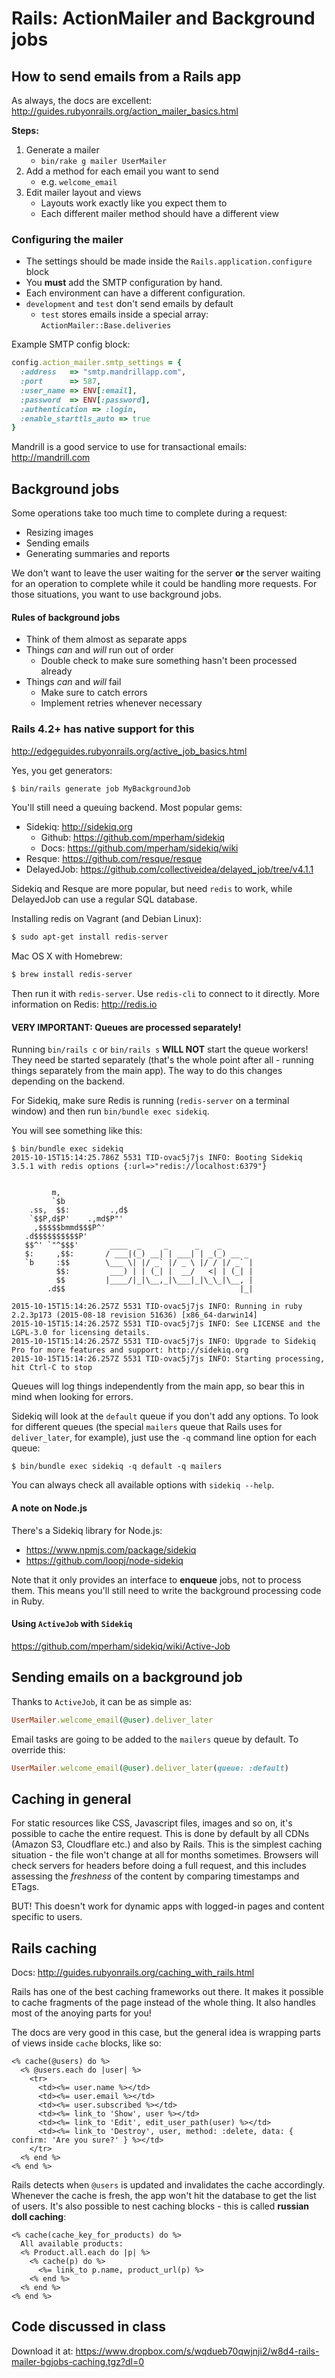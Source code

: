 # Rails: ActionMailer and Background jobs

## How to send emails from a Rails app

As always, the docs are excellent:
http://guides.rubyonrails.org/action_mailer_basics.html

**Steps:**

1. Generate a mailer
    * `bin/rake g mailer UserMailer`
2. Add a method for each email you want to send
    * e.g. `welcome_email`
3. Edit mailer layout and views
    * Layouts work exactly like you expect them to
    * Each different mailer method should have a different view

### Configuring the mailer

* The settings should be made inside the `Rails.application.configure` block
* You **must** add the SMTP configuration by hand. 
* Each environment can have a different configuration.
* `development` and `test` don't send emails by default
    - `test` stores emails inside a special array: `ActionMailer::Base.deliveries`

Example SMTP config block:

```ruby
config.action_mailer.smtp_settings = {
  :address   => "smtp.mandrillapp.com",
  :port      => 587,
  :user_name => ENV[:email],
  :password  => ENV[:password],
  :authentication => :login,
  :enable_starttls_auto => true
} 
```

Mandrill is a good service to use for transactional emails:
http://mandrill.com

## Background jobs

Some operations take too much time to complete during a request:
* Resizing images
* Sending emails
* Generating summaries and reports

We don't want to leave the user waiting for the server **or** the server waiting for an operation to complete while it could be handling more requests. For those situations, you want to use background jobs.

#### Rules of background jobs

* Think of them almost as separate apps
* Things _can_ and _will_ run out of order
    - Double check to make sure something hasn't been processed already
* Things _can_ and _will_ fail
    - Make sure to catch errors
    - Implement retries whenever necessary

### Rails 4.2+ has native support for this

http://edgeguides.rubyonrails.org/active_job_basics.html

Yes, you get generators:
```sh
$ bin/rails generate job MyBackgroundJob
```

You'll still need a queuing backend. Most popular gems:

* Sidekiq: http://sidekiq.org
    - Github: https://github.com/mperham/sidekiq
    - Docs: https://github.com/mperham/sidekiq/wiki
* Resque: https://github.com/resque/resque
* DelayedJob: https://github.com/collectiveidea/delayed_job/tree/v4.1.1

Sidekiq and Resque are more popular, but need `redis` to work, while DelayedJob can use a regular SQL database.

Installing redis on Vagrant (and Debian Linux):
```sh
$ sudo apt-get install redis-server
```

Mac OS X with Homebrew:
```sh
$ brew install redis-server
```

Then run it with `redis-server`. Use `redis-cli` to connect to it directly. More information on Redis: http://redis.io

#### VERY IMPORTANT: Queues are processed separately!

Running `bin/rails c` or `bin/rails s` **WILL NOT** start the queue workers! They need be started separately (that's the whole point after all - running things separately from the main app). The way to do this changes depending on the backend.

For Sidekiq, make sure Redis is running (`redis-server` on a terminal window) and then run `bin/bundle exec sidekiq`.

You will see something like this:

```
$ bin/bundle exec sidekiq
2015-10-15T15:14:25.786Z 5531 TID-ovac5j7js INFO: Booting Sidekiq 3.5.1 with redis options {:url=>"redis://localhost:6379"}


         m,
         `$b
    .ss,  $$:         .,d$
    `$$P,d$P'    .,md$P"'
     ,$$$$$bmmd$$$P^'
   .d$$$$$$$$$$P'
   $$^' `"^$$$'       ____  _     _      _    _
   $:     ,$$:       / ___|(_) __| | ___| | _(_) __ _
   `b     :$$        \___ \| |/ _` |/ _ \ |/ / |/ _` |
          $$:         ___) | | (_| |  __/   <| | (_| |
          $$         |____/|_|\__,_|\___|_|\_\_|\__, |
        .d$$                                       |_|

2015-10-15T15:14:26.257Z 5531 TID-ovac5j7js INFO: Running in ruby 2.2.3p173 (2015-08-18 revision 51636) [x86_64-darwin14]
2015-10-15T15:14:26.257Z 5531 TID-ovac5j7js INFO: See LICENSE and the LGPL-3.0 for licensing details.
2015-10-15T15:14:26.257Z 5531 TID-ovac5j7js INFO: Upgrade to Sidekiq Pro for more features and support: http://sidekiq.org
2015-10-15T15:14:26.257Z 5531 TID-ovac5j7js INFO: Starting processing, hit Ctrl-C to stop
```

Queues will log things independently from the main app, so bear this in mind when looking for errors.

Sidekiq will look at the `default` queue if you don't add any options. To look for different queues (the special `mailers` queue that Rails uses for `deliver_later`, for example), just use the `-q` command line option for each queue:

```
$ bin/bundle exec sidekiq -q default -q mailers
```

You can always check all available options with `sidekiq --help`.

#### A note on Node.js

There's a Sidekiq library for Node.js:

* https://www.npmjs.com/package/sidekiq
* https://github.com/loopj/node-sidekiq

Note that it only provides an interface to **enqueue** jobs, not to process them. This means you'll still need to write the background processing code in Ruby.

#### Using `ActiveJob` with `Sidekiq`

https://github.com/mperham/sidekiq/wiki/Active-Job

## Sending emails on a background job

Thanks to `ActiveJob`, it can be as simple as:
```ruby
UserMailer.welcome_email(@user).deliver_later
```

Email tasks are going to be added to the `mailers` queue by default. To override this:
```ruby
UserMailer.welcome_email(@user).deliver_later(queue: :default)
```

## Caching in general

For static resources like CSS, Javascript files, images and so on, it's possible to cache the entire request. This is done by default by all CDNs (Amazon S3, Cloudflare etc.) and also by Rails. This is the simplest caching situation - the file won't change at all for months sometimes. Browsers will check servers for headers before doing a full request, and this includes assessing the _freshness_ of the content by comparing timestamps and ETags.

BUT! This doesn't work for dynamic apps with logged-in pages and content specific to users.

## Rails caching

Docs: http://guides.rubyonrails.org/caching_with_rails.html

Rails has one of the best caching frameworks out there. It makes it possible to cache fragments of the page instead of the whole thing. It also handles most of the anoying parts for you!

The docs are very good in this case, but the general idea is wrapping parts of views inside `cache` blocks, like so:

```erb
<% cache(@users) do %>
  <% @users.each do |user| %>
    <tr>
      <td><%= user.name %></td>
      <td><%= user.email %></td>
      <td><%= user.subscribed %></td>
      <td><%= link_to 'Show', user %></td>
      <td><%= link_to 'Edit', edit_user_path(user) %></td>
      <td><%= link_to 'Destroy', user, method: :delete, data: { confirm: 'Are you sure?' } %></td>
    </tr>
  <% end %>
<% end %>
```

Rails detects when `@users` is updated and invalidates the cache accordingly. Whenever the cache is fresh, the app won't hit the database to get the list of users. It's also possible to nest caching blocks - this is called **russian doll caching**:

```erb
<% cache(cache_key_for_products) do %>
  All available products:
  <% Product.all.each do |p| %>
    <% cache(p) do %>
      <%= link_to p.name, product_url(p) %>
    <% end %>
  <% end %>
<% end %>
```

## Code discussed in class

Download it at: 
https://www.dropbox.com/s/wqdueb70qwjnji2/w8d4-rails-mailer-bgjobs-caching.tgz?dl=0

